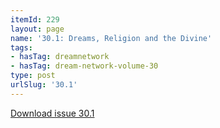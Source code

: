 ```yaml
---
itemId: 229
layout: page
name: '30.1: Dreams, Religion and the Divine'
tags:
- hasTag: dreamnetwork
- hasTag: dream-network-volume-30
type: post
urlSlug: '30.1'
---
```

<a href="files/pdfs/Volume_30/30.1_religion.pdf" download="">Download issue 30.1</a>